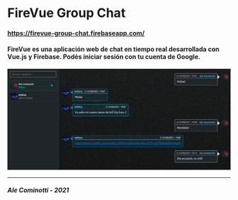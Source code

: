# FireVue Group Chat
#### https://firevue-group-chat.firebaseapp.com/
 #### FireVue es una aplicación web de chat en tiempo real desarrollada con Vue.js y Firebase. Podés iniciar sesión con tu cuenta de Google.
 ![Firevue](https://github.com/alecominotti/firevue/blob/main/firevue.png?raw=true)
 
------------------------------------------------------------------------------------------------------------------------------------------
##### Ale Cominotti - 2021
